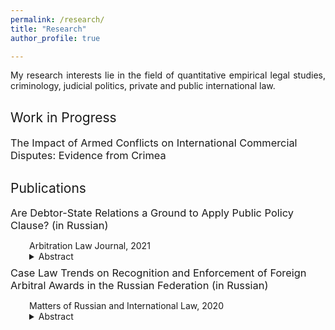 ```yaml
---
permalink: /research/
title: "Research"
author_profile: true

---
```


<p align="justify">  
My research interests lie in the field of quantitative empirical legal studies, criminology, judicial politics, private and public international law.
</p>

<h2 style="margin-top: 30px; font-weight: normal;">Work in Progress</h2>

<div style="padding-left: 0px;"> 
  
  <h3 style="margin-top: 7.5px; margin-bottom: 5px; font-weight: normal;">The Impact of Armed Conflicts on International Commercial Disputes: Evidence from Crimea</h3> 

<h2 style="margin-top: 30px; font-weight: normal;">Publications</h2>

<div style="padding-left: 0px;"> 
  
  <h3 style="margin-top: 7.5px; margin-bottom: 5px; font-weight: normal;">Are Debtor-State Relations a Ground to Apply Public Policy Clause? (in Russian)</h3> 
  <p style="margin-bottom: 0; padding-left: 30px;">Arbitration Law Journal, 2021</p>
  
  <details>
    <summary style="padding-left: 30px;"> Abstract </summary>
    <p align="justify" style="padding-left: 30px; margin-bottom: 0px;">  
      The article examines the application of the public policy clause to debtors linked to the Russian Federation. It identifies two main types of connections: the debtor being a strategic state enterprise, and the state being the ultimate beneficiary of the debtor. The author notes that when evaluating the connection between the debtor and the state, Russian courts often fail to consider legal mechanisms designed to protect state interests, which influences their judicial decisions. By analyzing Russian legislation and comparing it with international practices from France, China, and Ukraine, the author argues that a connection between the debtor and the state should not automatically justify the application of the public policy clause.
    </p>
  </details>

  <h3 style="margin-top: 7.5px; margin-bottom: 5px; font-weight: normal;">Case Law Trends on Recognition and Enforcement of Foreign Arbitral Awards in the Russian Federation (in Russian) </h3> 
  <p style="margin-bottom: 0; padding-left: 30px;">Matters of Russian and International Law, 2020</p>
  
  <details>
    <summary style="padding-left: 30px;"> Abstract </summary>
    <p align="justify" style="padding-left: 30px; margin-bottom: 0px;">  
      The study explores the case law of Russian arbitrazh (commercial) courts in enforcing foreign arbitral awards. The first part of the study delves into the legal regulations governing these relationships, assesses the outcomes of claims submitted to arbitrazh courts, and discusses the timelines for their resolution. It also identifies the preferred countries for arbitration according to Russian parties. The second part focuses on the public policy exception, examining its role and significance through case law and legal doctrine. The study highlights instances where courts have incorrectly interpreted this exception, in effect re-evaluating cases on merits. Although Russian courts implement interim measures on the assets of Russian debtors at foreign arbitration institutions – seemingly to ensure timely enforcement of decisions – this intended facilitation does not typically materialize.
    </p>
  </details>

  
</div>
